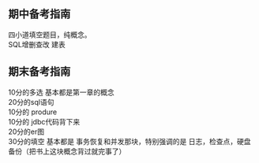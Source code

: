 ## 期中备考指南
四小道填空题目，纯概念。   
SQL增删查改 建表
## 期末备考指南
10分的多选 基本都是第一章的概念  
20分的sql语句   
10分的 produre  
10分的 jdbc代码背下来  
20分的er图  
30分的填空 基本都是 事务恢复和并发那块，特别强调的是 日志，检查点，硬盘备份（把书上这块概念背过就完事了）  
